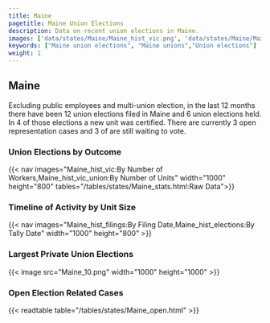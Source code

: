 ```yaml
---
title: Maine
pagetitle: Maine Union Elections
description: Data on recent union elections in Maine.
images: ['data/states/Maine/Maine_hist_vic.png', 'data/states/Maine/Maine_hist_size.png', 'data/states/Maine/Maine_10.png']
keywords: ["Maine union elections", "Maine unions","Union elections"]
weight: 1
---
```

##  Maine

Excluding public employees and multi-union election, in the last 12 months there have been 12 union elections filed in Maine and 6 union elections held. In 4 of those elections a new unit was certified. There are currently 3 open representation cases and 3 of are still waiting to vote.

### Union Elections by Outcome
{{< nav images="Maine_hist_vic:By Number of Workers,Maine_hist_vic_union:By Number of Units" width="1000" height="800" tables="/tables/states/Maine_stats.html:Raw Data">}}

### Timeline of Activity by Unit Size
{{< nav images="Maine_hist_filings:By Filing Date,Maine_hist_elections:By Tally Date" width="1000" height="800" >}}

### Largest Private Union Elections
{{< image src="Maine_10.png" width="1000" height="1000"  >}}

### Open Election Related Cases
{{< readtable table="/tables/states/Maine_open.html" >}}

